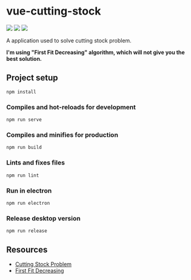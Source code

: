 # vue-cutting-stock

[![](https://img.shields.io/badge/vue-v2.6.11-green.svg)](https://github.com/vuejs/vue)
[![](https://img.shields.io/badge/vuex-v3.4.0-green.svg)](https://github.com/vuejs/vuex)
[![](https://img.shields.io/badge/electron-v8.3.0-green.svg)](https://github.com/electron/electron)

A application used to solve cutting stock problem.

**I'm using "First Fit Decreasing" algorithm, which will not give you the best solution.**

## Project setup

```
npm install
```

### Compiles and hot-reloads for development

```
npm run serve
```

### Compiles and minifies for production

```
npm run build
```

### Lints and fixes files

```
npm run lint
```

### Run in electron

```
npm run electron
```

### Release desktop version

```
npm run release
```

## Resources

- [Cutting Stock Problem](https://en.wikipedia.org/wiki/Cutting_stock_problem)
- [First Fit Decreasing](https://en.wikipedia.org/wiki/Bin_packing_problem)
